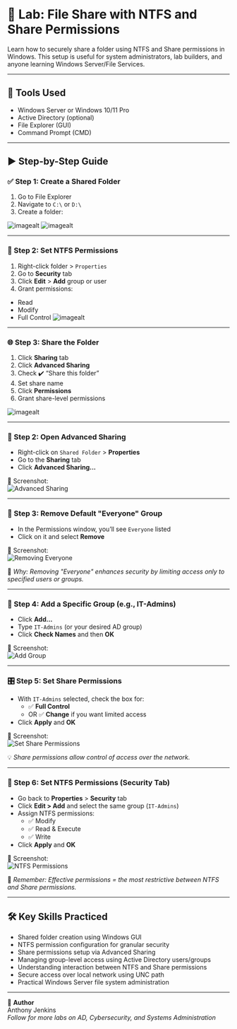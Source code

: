 # 📂 Lab: File Share with NTFS and Share Permissions

Learn how to securely share a folder using NTFS and Share permissions in Windows. This setup is useful for system administrators, lab builders, and anyone learning Windows Server/File Services.

---

## 🧰 Tools Used

- Windows Server or Windows 10/11 Pro
- Active Directory (optional)
- File Explorer (GUI)
- Command Prompt (CMD)

---

## ▶️ Step-by-Step Guide


### ✅ Step 1: Create a Shared Folder

1. Go to File Explorer
2. Navigate to `C:\` or `D:\`
3. Create a folder:

![imagealt](https://github.com/techtracker619/serverfiles/blob/b2ed30ff913c89793a1a5eabddcb5896c415fecf/screenshots/VirtualBox_AC-DC-SERVER_27_06_2025_18_23_28.png)
![imagealt](https://github.com/techtracker619/serverfiles/blob/c73591291073e4da5c73eaaf3cb8236a078d55ab/screenshots/VirtualBox_AC-DC-SERVER_27_06_2025_18_33_20.png)


---

### 🔐 Step 2: Set NTFS Permissions

1. Right-click folder > `Properties`
2. Go to **Security** tab
3. Click **Edit** > **Add** group or user
4. Grant permissions:
- Read
- Modify
- Full Control
![imagealt](https://github.com/techtracker619/serverfiles/blob/2a0be2f83b369acda0295b43608521d00ddc4408/screenshots/VirtualBox_AC-DC-SERVER_27_06_2025_18_36_51.png)


---

### 🌐 Step 3: Share the Folder

1. Click **Sharing** tab
2. Click **Advanced Sharing**
3. Check ✔️ “Share this folder”
4. Set share name
5. Click **Permissions**
6. Grant share-level permissions

![imagealt](https://github.com/techtracker619/serverfiles/blob/19f28ed70122a21cc2d1f95bc263bf75bd6b6abb/screenshots/VirtualBox_AC-DC-SERVER_27_06_2025_18_31_43.png)


---
### 🔐 Step 2: Open Advanced Sharing

- Right-click on `Shared Folder` > **Properties**
- Go to the **Sharing** tab
- Click **Advanced Sharing...**

📸 Screenshot:  
![Advanced Sharing](./screenshots/VirtualBox_AC-DC-SERVER_27_06_2025_18_50_58.png)

---

### 🚫 Step 3: Remove Default "Everyone" Group

- In the Permissions window, you’ll see `Everyone` listed
- Click on it and select **Remove**

📸 Screenshot:  
![Removing Everyone](./screenshots/VirtualBox_AC-DC-SERVER_27_06_2025_18_52_25.png)

🧠 *Why: Removing "Everyone" enhances security by limiting access only to specified users or groups.*

---

### 👥 Step 4: Add a Specific Group (e.g., IT-Admins)

- Click **Add...**
- Type `IT-Admins` (or your desired AD group)
- Click **Check Names** and then **OK**

📸 Screenshot:  
![Add Group](./screenshots/VirtualBox_AC-DC-SERVER_27_06_2025_18_53_06.png)

---

### 🎛️ Step 5: Set Share Permissions

- With `IT-Admins` selected, check the box for:
  - ✅ **Full Control**
  - OR ✅ **Change** if you want limited access
- Click **Apply** and **OK**

📸 Screenshot:  
![Set Share Permissions](./screenshots/VirtualBox_AC-DC-SERVER_27_06_2025_18_54_20.png)

💡 *Share permissions allow control of access over the network.*

---

### 🧱 Step 6: Set NTFS Permissions (Security Tab)

- Go back to **Properties** > **Security** tab
- Click **Edit > Add** and select the same group (`IT-Admins`)
- Assign NTFS permissions:
  - ✅ Modify
  - ✅ Read & Execute
  - ✅ Write
- Click **Apply** and **OK**

📸 Screenshot:  
![NTFS Permissions](./screenshots/VirtualBox_AC-DC-SERVER_27_06_2025_18_38_45.png)

🧠 *Remember: Effective permissions = the most restrictive between NTFS and Share permissions.*


---

## 🛠️ Key Skills Practiced

- Shared folder creation using Windows GUI
- NTFS permission configuration for granular security
- Share permissions setup via Advanced Sharing
- Managing group-level access using Active Directory users/groups
- Understanding interaction between NTFS and Share permissions
- Secure access over local network using UNC path
- Practical Windows Server file system administration

---

🤝 **Author**  
Anthony Jenkins  
*Follow for more labs on AD, Cybersecurity, and Systems Administration*


